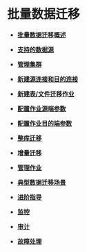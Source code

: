 # 批量数据迁移<a name="dayu_01_0012"></a>

-   **[批量数据迁移概述](批量数据迁移概述.md)**  

-   **[支持的数据源](支持的数据源.md)**  

-   **[管理集群](管理集群.md)**  

-   **[新建源连接和目的连接](新建源连接和目的连接.md)**  

-   **[新建表/文件迁移作业](新建表-文件迁移作业.md)**  

-   **[配置作业源端参数](配置作业源端参数.md)**  

-   **[配置作业目的端参数](配置作业目的端参数.md)**  

-   **[整库迁移](整库迁移.md)**  

-   **[增量迁移](增量迁移.md)**  

-   **[管理作业](管理作业.md)**  

-   **[典型数据迁移场景](典型数据迁移场景.md)**  

-   **[进阶指导](进阶指导.md)**  

-   **[监控](监控.md)**  

-   **[审计](审计.md)**  

-   **[故障处理](故障处理.md)**  


